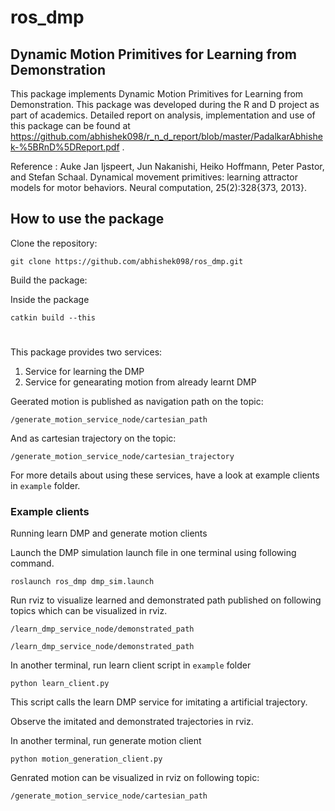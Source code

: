 # ros_dmp

## Dynamic Motion Primitives for Learning from Demonstration

This package implements Dynamic Motion Primitives for Learning from Demonstration. This package was developed during the R and D project as part of academics. Detailed report on analysis, implementation and use of this package can be found at https://github.com/abhishek098/r_n_d_report/blob/master/PadalkarAbhishek-%5BRnD%5DReport.pdf . 

Reference : Auke Jan Ijspeert, Jun Nakanishi, Heiko Hoffmann, Peter Pastor, and Stefan Schaal. Dynamical movement primitives: learning attractor models for motor behaviors. Neural computation, 25(2):328{373, 2013}. 

## How to use the package
Clone the repository:

`git clone https://github.com/abhishek098/ros_dmp.git`

Build the package:

Inside the package

`catkin build --this`

#
This package provides two services:
1. Service for learning the DMP
2. Service for genearating motion from already learnt DMP

Geerated motion is published as navigation path on the topic:

`/generate_motion_service_node/cartesian_path`

And as cartesian trajectory on the topic:

`/generate_motion_service_node/cartesian_trajectory`

For more details about using these services, have a look at example clients in `example` folder. 

### Example clients
Running learn DMP and generate motion clients

Launch the DMP simulation launch file in one terminal using following command.

`roslaunch ros_dmp dmp_sim.launch`

Run rviz to visualize learned and demonstrated path published on following topics which can be visualized in rviz. 

`/learn_dmp_service_node/demonstrated_path`

`/learn_dmp_service_node/demonstrated_path`

In another terminal, run learn client script in `example` folder

`python learn_client.py`

This script calls the learn DMP service for imitating a artificial trajectory. 

Observe the imitated and demonstrated trajectories in rviz.

In another terminal, run generate motion client

`python motion_generation_client.py`

Genrated motion can be visualized in rviz on following topic:

`/generate_motion_service_node/cartesian_path`
